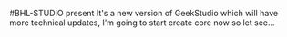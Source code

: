 #BHL-STUDIO present
        It's a new version of GeekStudio which will have more technical updates,
	I'm going to start create core now so let see...